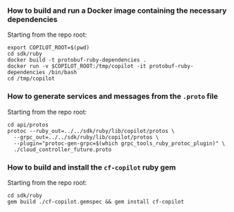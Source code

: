 ### How to build and run a Docker image containing the necessary dependencies

Starting from the repo root:
```
export COPILOT_ROOT=$(pwd)
cd sdk/ruby
docker build -t protobuf-ruby-dependencies .
docker run -v $COPILOT_ROOT:/tmp/copilot -it protobuf-ruby-dependencies /bin/bash
cd /tmp/copilot
```

### How to generate services and messages from the `.proto` file

Starting from the repo root:
```
cd api/protos
protoc --ruby_out=../../sdk/ruby/lib/copilot/protos \
  --grpc_out=../../sdk/ruby/lib/copilot/protos \
  --plugin="protoc-gen-grpc=$(which grpc_tools_ruby_protoc_plugin)" \
  ./cloud_controller_future.proto
```

### How to build and install the `cf-copilot` ruby gem

Starting from the repo root:
```
cd sdk/ruby
gem build ./cf-copilot.gemspec && gem install cf-copilot
```
